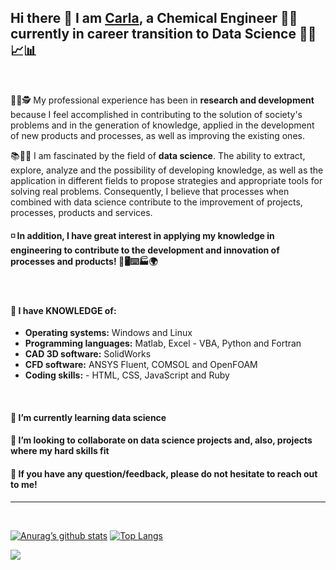 ## Hi there 👋 I am  [Carla](https://carlacotas.github.io/thetechcareergps/), a Chemical Engineer 👩‍🎓 currently in career transition to Data Science 👩‍💻📈📊

</br>



👩‍💻🕵️ My professional experience has been in **research and development** because I feel accomplished in contributing to the solution of society's problems and in the generation of knowledge, applied in the development of new products and processes, as well as improving the existing ones.
<!--
   I believe that research 🕵️ related to mathematical modeling and numerical simulation is a way to apply my scientific knowledge related to chemical engineering in solving different real problems. This is an opportunity that can have an impact from the industry to the final consumer.

   I believe in collaborative 👯 research and development between companies, research institutes and universities. Also, I believe in interdisciplinary teamwork to solve the target problems in research projects.
-->
📚👩‍💻 I am fascinated by the field of **data science**. The ability to extract, explore, analyze and the possibility of developing knowledge, as well as the application in different fields to propose strategies and appropriate tools for solving real problems. Consequently, I believe that processes when combined with data science contribute to the improvement of projects, processes, products and services.



#### ◽️ In addition, I have great interest in applying my knowledge in engineering to contribute to the development and innovation of processes and products! 🎯🖥️⌨️🏭🌍

</br>

#### 📌 I have KNOWLEDGE of:
- **Operating systems:** Windows and Linux
- **Programming languages:** Matlab, Excel - VBA, Python and Fortran
- **CAD 3D software:** SolidWorks
- **CFD software:** ANSYS Fluent, COMSOL and OpenFOAM
- **Coding skills:** - HTML, CSS, JavaScript and Ruby


</br>

#### 🌱 I’m currently learning data science

#### 👯 I’m looking to collaborate on data science projects and, also, projects where my hard skills fit

#### 💬 If you have any question/feedback, please do not hesitate to reach out to me!

<hr/>
</br>

[![Anurag’s github stats](https://github-readme-stats.vercel.app/api?username=carlacotas)](https://github.com/carlacotas)
[![Top Langs](https://github-readme-stats.vercel.app/api/top-langs/?username=carlacotas&layout=compact)](https://github.com/carlacotas)

![](https://komarev.com/ghpvc/?username=carlacotas&color=blue)


<!--
**carlacotas/carlacotas** is a ✨ _special_ ✨ repository because its `README.md` (this file) appears on your GitHub profile.

Here are some ideas to get you started:

- 🔭 I’m currently working on ...
- 🌱 I’m currently learning ...
- 👯 I’m looking to collaborate on ...
- 🤔 I’m looking for help with ...
- 💬 Ask me about ...
- 📫 How to reach me: ...
- 😄 Pronouns: ...
- ⚡ Fun fact: ...
-->
